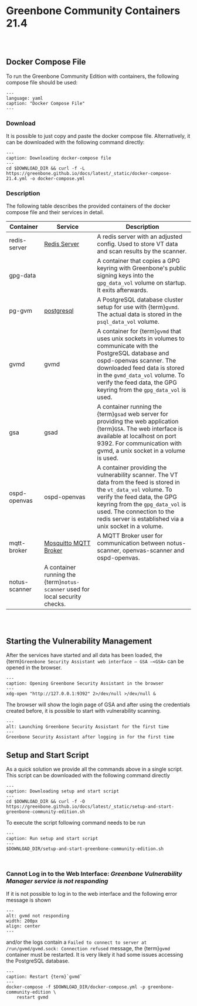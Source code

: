 # Greenbone Community Containers 21.4

```{include} /common/container/preamble.md
```

```{include} /common/container/introduction.md
```

```{include} /common/container/prerequisites.md
```
## Docker Compose File

To run the Greenbone Community Edition with containers, the following compose
file should be used:

```{literalinclude} docker-compose.yml
---
language: yaml
caption: "Docker Compose File"
---
```

### Download

It is possible to just copy and paste the docker compose file. Alternatively,
it can be downloaded with the following command directly:

```{code-block} shell
---
caption: Downloading docker-compose file
---
cd $DOWNLOAD_DIR && curl -f -L https://greenbone.github.io/docs/latest/_static/docker-compose-21.4.yml -o docker-compose.yml
```

### Description

The following table describes the provided containers of the docker compose file
and their services in detail.

| Container | Service | Description |
|-----------|---------|-------------|
| redis-server | [Redis Server](https://redis.io/) | A redis server with an adjusted config. Used to store VT data and scan results by the scanner. |
| gpg-data | | A container that copies a GPG keyring with Greenbone's public signing keys into the `gpg_data_vol` volume on startup. It exits afterwards. |
| pg-gvm | [postgresql](https://www.postgresql.org/) | A PostgreSQL database cluster setup for use with {term}`gvmd`. The actual data is stored in the `psql_data_vol` volume. |
| gvmd | gvmd | A container for {term}`gvmd` that uses unix sockets in volumes to communicate with the PostgreSQL database and ospd-openvas scanner. The downloaded feed data is stored in the `gvmd_data_vol` volume. To verify the feed data, the GPG keyring from the `gpg_data_vol` is used. |
| gsa | gsad | A container running the {term}`gsad` web server for providing the web application {term}`GSA`. The web interface is available at localhost on port 9392. For communication with gvmd, a unix socket in a volume is used. |
| ospd-openvas | ospd-openvas | A container providing the vulnerability scanner. The VT data from the feed is stored in the `vt_data_vol` volume. To verify the feed data, the GPG keyring from the `gpg_data_vol` is used. The connection to the redis server is established via a unix socket in a volume. |
| mqtt-broker | [Mosquitto MQTT Broker](https://mosquitto.org/) | A MQTT Broker user for communication between notus-scanner, openvas-scanner and ospd-openvas. |
| notus-scanner | A container running the {term}`notus-scanner` used for local security checks. |

```{include} /common/container/starting.md
```

```{include} /common/container/feed-sync.md
```

```{include} /common/container/admin-user.md
```
## Starting the Vulnerability Management

After the services have started and all data has been loaded, the {term}`Greenbone
Security Assistant web interface – GSA –<GSA>` can be opened in the browser.

```{code-block} shell
---
caption: Opening Greenbone Security Assistant in the browser
---
xdg-open "http://127.0.0.1:9392" 2>/dev/null >/dev/null &
```

The browser will show the login page of GSA and after using the credentials
created before, it is possible to start with vulnerability scanning.

```{figure} /images/GSA-21.4.png
---
alt: Launching Greenbone Security Assistant for the first time
---
Greenbone Security Assistant after logging in for the first time
```

## Setup and Start Script

As a quick solution we provide all the commands above in a single script. This
script can be downloaded with the following command directly

```{code-block} shell
---
caption: Downloading setup and start script
---
cd $DOWNLOAD_DIR && curl -f -O https://greenbone.github.io/docs/latest/_static/setup-and-start-greenbone-community-edition.sh
```

To execute the script following command needs to be run

```{code-block} shell
---
caption: Run setup and start script
---
$DOWNLOAD_DIR/setup-and-start-greenbone-community-edition.sh
```

```{include} /common/container/workflows.md
```

```{include} /common/container/troubleshooting.md
```

### Cannot Log in to the Web Interface: *Greenbone Vulnerability Manager service is not responding*

If it is not possible to log in to the web interface and the following error
message is shown

```{image} gvmd-not-responding.png
---
alt: gvmd not responding
width: 200px
align: center
---
```

and/or the logs contain a `Failed to connect to server at /run/gvmd/gvmd.sock: Connection refused`
message, the {term}`gvmd` container must be restarted. It is very likely it
had some issues accessing the PostgreSQL database.

```{code-block} shell
---
caption: Restart {term}`gvmd`
---
docker-compose -f $DOWNLOAD_DIR/docker-compose.yml -p greenbone-community-edition \
    restart gvmd
```

[docker]: https://docs.docker.com/
[docker-compose]: https://docs.docker.com/compose/
